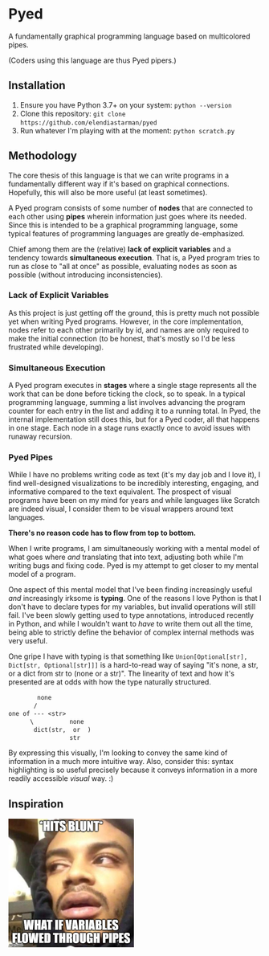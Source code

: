 # Pyed

A fundamentally graphical programming language based on multicolored pipes.

(Coders using this language are thus Pyed pipers.)

## Installation

1. Ensure you have Python 3.7+ on your system: `python --version`
1. Clone this repository: `git clone https://github.com/elendiastarman/pyed`
1. Run whatever I'm playing with at the moment: `python scratch.py`

## Methodology

The core thesis of this language is that we can write programs in a fundamentally different way if it's based on graphical connections. Hopefully, this will also be more useful (at least sometimes).

A Pyed program consists of some number of **nodes** that are connected to each other using **pipes** wherein information just goes where its needed. Since this is intended to be a graphical programming language, some typical features of programming languages are greatly de-emphasized.

Chief among them are the (relative) **lack of explicit variables** and a tendency towards **simultaneous execution**. That is, a Pyed program tries to run as close to "all at once" as possible, evaluating nodes as soon as possible (without introducing inconsistencies).

### Lack of Explicit Variables

As this project is just getting off the ground, this is pretty much not possible yet when writing Pyed programs. However, in the core implementation, nodes refer to each other primarily by id, and names are only required to make the initial connection (to be honest, that's mostly so I'd be less frustrated while developing).

### Simultaneous Execution

A Pyed program executes in **stages** where a single stage represents all the work that can be done before ticking the clock, so to speak. In a typical programming language, summing a list involves advancing the program counter for each entry in the list and adding it to a running total. In Pyed, the internal implementation still does this, but for a Pyed coder, all that happens in one stage. Each node in a stage runs exactly once to avoid issues with runaway recursion.

### Pyed Pipes

While I have no problems writing code as text (it's my day job and I love it), I find well-designed visualizations to be incredibly interesting, engaging, and informative compared to the text equivalent. The prospect of visual programs have been on my mind for years and while languages like Scratch are indeed visual, I consider them to be visual wrappers around text languages.

**There's no reason code has to flow from top to bottom.**

When I write programs, I am simultaneously working with a mental model of what goes where *and* translating that into text, adjusting both while I'm writing bugs and fixing code. Pyed is my attempt to get closer to my mental model of a program.

One aspect of this mental model that I've been finding increasingly useful *and* increasingly irksome is **typing**. One of the reasons I love Python is that I don't have to declare types for my variables, but invalid operations will still fail. I've been slowly getting used to type annotations, introduced recently in Python, and while I wouldn't want to *have* to write them out all the time, being able to strictly define the behavior of complex internal methods was very useful.

One gripe I have with typing is that something like `Union[Optional[str], Dict[str, Optional[str]]]` is a hard-to-read way of saying "it's none, a str, or a dict from str to (none or a str)". The linearity of text and how it's presented are at odds with how the type naturally structured.

```
        none
       /
one of --- <str>
      \          none
       dict(str,  or  )
                 str
```

By expressing this visually, I'm looking to convey the same kind of information in a much more intuitive way. Also, consider this: syntax highlighting is so useful precisely because it conveys information in a more readily accessible *visual* way. :)

## Inspiration

<img src="inspiration.jpg" alt="inspiration" style="zoom:50%;" />